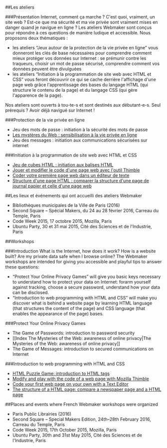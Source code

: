 ##Les ateliers

###Présentation
Internet, comment ça marche ? C'est quoi, vraiment, un site web ? Est-ce que ma sécurité et ma vie privée sont vraiment mises en danger quand je navigue en ligne ?
Les ateliers Webmaker sont conçus pour répondre à ces questions de manière ludique et accessible. Nous proposons deux thématiques : 
* les ateliers “Jeux autour de la protection de la vie privée en ligne” vous donneront les clés de base nécessaires pour comprendre comment mieux protéger vos données sur Internet : se prémunir contre les traqueurs, choisir un mot de passe sécurisé, comprendre comment vos données peuvent être divulguées
* les ateliers “Initiation à la programmation de site web avec HTML et CSS” vous feront découvrir ce qui se cache derrière l'affichage d'une page web grâce l'apprentissage des bases du langage HTML (qui structure le contenu de la page) et du langage CSS (qui gère l'apparence de la page).

Nos ateliers sont ouverts à tou-te-s et sont destinés aux débutant-e-s. Seul prérequis ? Avoir déjà navigué sur Internet !

###Protection de la vie privée en ligne
* Jeu des mots de passe : initiation à la sécurité des mots de passe
* [Les mystères du Web : sensibilisation à la vie privée en ligne](https://github.com/WebmakerFR/fiches/blob/master/Myst%C3%A8res%20du%20Web.md)
* Jeu des messages : initiation aux communications sécurisées sur internet

###Initiation à la programmation de site web avec HTML et CSS
* [Jeu de cubes HTML : initiation aux balises HTML](https://github.com/WebmakerFR/fiches/blob/master/Jeu%20de%20cubes%20HTML%20:%20initiation%20aux%20balises%20HTML.md)
* [Jouer et modifier le code d'une page web avec l'outil Thimble](https://github.com/WebmakerFR/fiches/blob/master/Modifier%20et%20jouer%20avec%20le%20code%20d'une%20page%20web%20avec%20l'outil%20Thimble.md)
* [Coder votre première page web dans un éditeur de texte](https://github.com/WebmakerFR/fiches/blob/master/Coder%20votre%20premi%C3%A8re%20page%20web%20dans%20un%20%C3%A9diteur%20de%20texte.md)
* [Structure d'une page HTML : comparer la structure d'une page de journal papier et celle d'une page web](https://github.com/WebmakerFR/fiches/blob/master/Structure%20d'une%20page%20HTML%20:%20comparer%20la%20structure%20d'une%20page%20de%20journal%20papier%20et%20celle%20d'une%20page%20web.md)

##Les lieux et événements qui ont accueilli des ateliers Webmaker
* Bibliothèques municipales de la Ville de Paris (2016)
* Second Square – Spécial Makers, du 24 au 28 février 2016, Carreau du Temple, Paris
* Code Week 2015, 17 octobre 2015, Mozilla, Paris
* Ubuntu Party, 30 et 31 mai 2015, Cité des Sciences et de l'Industrie, Paris

##Workshops

###Introduction
What is the Internet, how does it work? How is a website built? Are my private data safe when I browse online?
The Webmaker workshops are intended for giving you accessible and playful tips to answer these questions:
* “Protect Your Online Privacy Games” will give you basic keys necessary to understand how to protect your data on Internet: forarm yourself against tracking, choose a secure password, understand how your data can be disclosed.
* “Introduction to web programming with HTML and CSS” will make you discover what is behind a website page by learning HTML language (that structures the content of the page) and CSS language (that enables the appearance of the page) bases.

###Protect Your Online Privacy Games
* The Game of Passwords: introduction to password security
* [[Index The Mysteries of the Web: awareness of online privacy|The Mysteries of the Web: awareness of online privacy]]
* The Game of Messages: introduction to secured communications on Internet

###Introduction to web programming with HTML and CSS
* [HTML Puzzle Game: introduction to HTML tags](https://github.com/WebmakerFR/fiches/blob/master/Jeu%20de%20cubes%20HTML%20:%20initiation%20aux%20balises%20HTML.md)
* [Modify and play with the code of a web page with Mozilla Thimble](https://github.com/WebmakerFR/fiches/blob/master/Modifier%20et%20jouer%20avec%20le%20code%20d'une%20page%20web%20avec%20l'outil%20Thimble.md)
* [Code your first web page on your own with a Text Editor](https://github.com/WebmakerFR/fiches/blob/master/Coder%20votre%20premi%C3%A8re%20page%20web%20dans%20un%20%C3%A9diteur%20de%20texte.md)
* [The structure of a HTML page: compare a newspaper page and a HTML page](https://github.com/WebmakerFR/fiches/blob/master/Structure%20d'une%20page%20HTML%20:%20comparer%20la%20structure%20d'une%20page%20de%20journal%20papier%20et%20celle%20d'une%20page%20web.md)

##Places and events where French Webmaker workshops were organized
* Paris Public Librairies (2016)
* Second Square – Special Makers Edition, 24th–28th February 2016, Carreau du Temple, Paris
* Code Week 2015, 17th October 2015, Mozilla, Paris
* Ubuntu Party, 30th and 31st May 2015, Cité des Sciences et de l'Industrie, Paris
